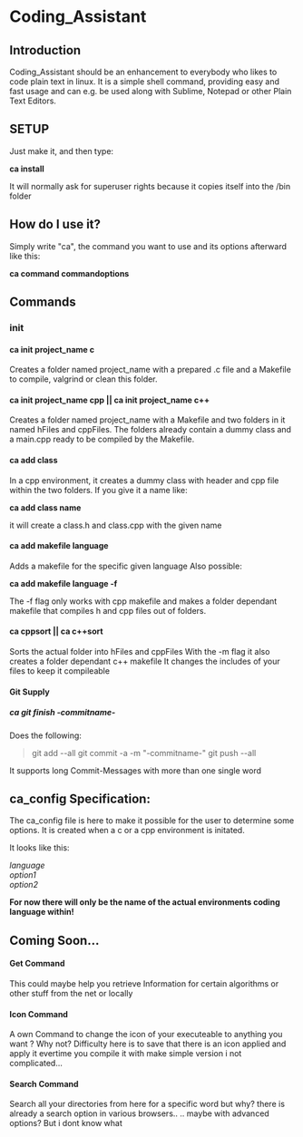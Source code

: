 <h1>Coding_Assistant</h1>

<h2>Introduction</h2>

Coding_Assistant should be an enhancement to everybody who likes to code plain text
in linux. It is a simple shell command, providing easy and fast usage and can e.g. be used
along with Sublime, Notepad or other Plain Text Editors.

<h2> SETUP </h2>

Just make it, and then type:

<b>ca install</b>

It will normally ask for superuser rights because it copies itself into the /bin folder

<h2>How do I use it?</h2>

Simply write "ca", the command you want to use and its options afterward like this:

<b>ca command commandoptions</b>

<h2>Commands</h2>

<h3>init</h3>

<h4>ca init project_name c</h4>

Creates a folder named project_name with a prepared .c file and a Makefile to
compile, valgrind or clean this folder.

<h4>ca init project_name cpp || ca init project_name c++</h4>

Creates a folder named project_name with a Makefile and two folders in it named
hFiles and cppFiles. The folders already contain a dummy class and a main.cpp
ready to be compiled by the Makefile.

<h4>ca add class</h4>

In a cpp environment, it creates a dummy class with header and cpp file within
the two folders.
If you give it a name like:

<b>ca add class name</b>

it will create a class.h and class.cpp with the given name

<h4>ca add makefile language</h4>

Adds a makefile for the specific given language
Also possible:

<b>ca add makefile language -f</b>

The -f flag only works with cpp makefile and makes a folder dependant makefile
that compiles h and cpp files out of folders.

<h4>ca cppsort || ca c++sort</h4>

Sorts the actual folder into hFiles and cppFiles
With the -m flag it also creates a folder dependant c++ makefile
It changes the includes of your files to keep it compileable


<h4>Git Supply</h4>

<h5>ca git finish -commitname-</h5>

Does the following:
> git add --all
> git commit -a -m "-commitname-"
> git push --all

It supports long Commit-Messages with more than one single word

<h2>ca_config Specification:</h2>

The ca_config file is here to make it possible for the user to determine some
options.
It is created when a c or a cpp environment is initated.

It looks like this:

<em>language</em><br/>
<em>option1</em><br/>
<em>option2</em><br/>

<b>For now there will only be the name of the 
actual environments coding language within!</b>

<h2>Coming Soon...</h2>

<h4>Get Command</h4>

This could maybe help you retrieve Information for certain algorithms or other stuff 
from the net or locally

<h4>Icon Command</h4>

A own Command to change the icon of your executeable to anything you want ?
Why not?
Difficulty here is to save that there is an icon applied and apply it evertime you compile it with make
simple version i not complicated...

<h4>Search Command</h4>

Search all your directories from here for a specific word
but why? there is already a search option in various browsers..
.. maybe with advanced options? But i dont know what